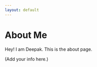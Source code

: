 ```yaml
---
layout: default
---
```


# About Me

Hey! I am Deepak. This is the about page.

(Add your info here.)
